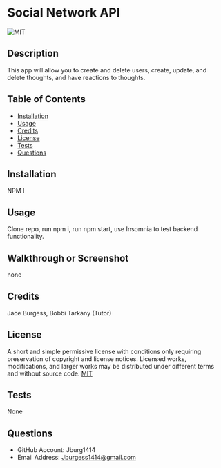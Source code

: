 # Social Network API
![MIT](https://img.shields.io/badge/license-MIT-brightgreen)

## Description
This app will allow you to create and delete users, create, update, and delete thoughts, and have reactions to thoughts.

## Table of Contents

- [Installation](#installation)
- [Usage](#usage)
- [Credits](#credits)
- [License](#license)
- [Tests](#tests)
- [Questions](#questions)

## Installation
NPM I

## Usage
Clone repo, run npm i, run npm start, use Insomnia to test backend functionality.

## Walkthrough or Screenshot
none

## Credits
Jace Burgess, Bobbi Tarkany (Tutor)

## License
A short and simple permissive license with conditions only requiring preservation of copyright and license notices. Licensed works, modifications, and larger works may be distributed under different terms and without source code.
[MIT](https://opensource.org/licenses/MIT)

## Tests
None

## Questions
- GitHub Account: Jburg1414
- Email Address: Jburgess1414@gmail.com

